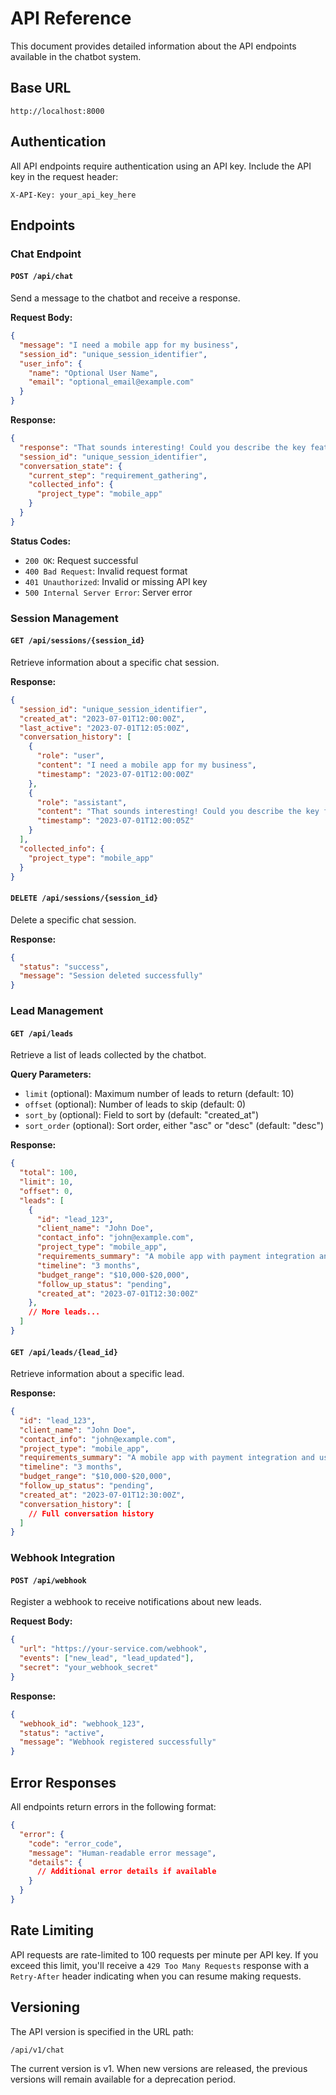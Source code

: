 # API Reference

This document provides detailed information about the API endpoints available in the chatbot system.

## Base URL

```
http://localhost:8000
```

## Authentication

All API endpoints require authentication using an API key. Include the API key in the request header:

```
X-API-Key: your_api_key_here
```

## Endpoints

### Chat Endpoint

#### `POST /api/chat`

Send a message to the chatbot and receive a response.

**Request Body:**

```json
{
  "message": "I need a mobile app for my business",
  "session_id": "unique_session_identifier",
  "user_info": {
    "name": "Optional User Name",
    "email": "optional_email@example.com"
  }
}
```

**Response:**

```json
{
  "response": "That sounds interesting! Could you describe the key features or functionalities you have in mind for your mobile app?",
  "session_id": "unique_session_identifier",
  "conversation_state": {
    "current_step": "requirement_gathering",
    "collected_info": {
      "project_type": "mobile_app"
    }
  }
}
```

**Status Codes:**

- `200 OK`: Request successful
- `400 Bad Request`: Invalid request format
- `401 Unauthorized`: Invalid or missing API key
- `500 Internal Server Error`: Server error

### Session Management

#### `GET /api/sessions/{session_id}`

Retrieve information about a specific chat session.

**Response:**

```json
{
  "session_id": "unique_session_identifier",
  "created_at": "2023-07-01T12:00:00Z",
  "last_active": "2023-07-01T12:05:00Z",
  "conversation_history": [
    {
      "role": "user",
      "content": "I need a mobile app for my business",
      "timestamp": "2023-07-01T12:00:00Z"
    },
    {
      "role": "assistant",
      "content": "That sounds interesting! Could you describe the key features or functionalities you have in mind for your mobile app?",
      "timestamp": "2023-07-01T12:00:05Z"
    }
  ],
  "collected_info": {
    "project_type": "mobile_app"
  }
}
```

#### `DELETE /api/sessions/{session_id}`

Delete a specific chat session.

**Response:**

```json
{
  "status": "success",
  "message": "Session deleted successfully"
}
```

### Lead Management

#### `GET /api/leads`

Retrieve a list of leads collected by the chatbot.

**Query Parameters:**

- `limit` (optional): Maximum number of leads to return (default: 10)
- `offset` (optional): Number of leads to skip (default: 0)
- `sort_by` (optional): Field to sort by (default: "created_at")
- `sort_order` (optional): Sort order, either "asc" or "desc" (default: "desc")

**Response:**

```json
{
  "total": 100,
  "limit": 10,
  "offset": 0,
  "leads": [
    {
      "id": "lead_123",
      "client_name": "John Doe",
      "contact_info": "john@example.com",
      "project_type": "mobile_app",
      "requirements_summary": "A mobile app with payment integration and user authentication",
      "timeline": "3 months",
      "budget_range": "$10,000-$20,000",
      "follow_up_status": "pending",
      "created_at": "2023-07-01T12:30:00Z"
    },
    // More leads...
  ]
}
```

#### `GET /api/leads/{lead_id}`

Retrieve information about a specific lead.

**Response:**

```json
{
  "id": "lead_123",
  "client_name": "John Doe",
  "contact_info": "john@example.com",
  "project_type": "mobile_app",
  "requirements_summary": "A mobile app with payment integration and user authentication",
  "timeline": "3 months",
  "budget_range": "$10,000-$20,000",
  "follow_up_status": "pending",
  "created_at": "2023-07-01T12:30:00Z",
  "conversation_history": [
    // Full conversation history
  ]
}
```

### Webhook Integration

#### `POST /api/webhook`

Register a webhook to receive notifications about new leads.

**Request Body:**

```json
{
  "url": "https://your-service.com/webhook",
  "events": ["new_lead", "lead_updated"],
  "secret": "your_webhook_secret"
}
```

**Response:**

```json
{
  "webhook_id": "webhook_123",
  "status": "active",
  "message": "Webhook registered successfully"
}
```

## Error Responses

All endpoints return errors in the following format:

```json
{
  "error": {
    "code": "error_code",
    "message": "Human-readable error message",
    "details": {
      // Additional error details if available
    }
  }
}
```

## Rate Limiting

API requests are rate-limited to 100 requests per minute per API key. If you exceed this limit, you'll receive a `429 Too Many Requests` response with a `Retry-After` header indicating when you can resume making requests.

## Versioning

The API version is specified in the URL path:

```
/api/v1/chat
```

The current version is v1. When new versions are released, the previous versions will remain available for a deprecation period. 